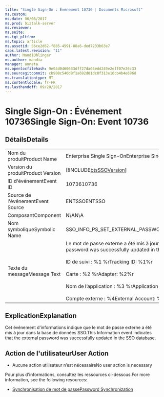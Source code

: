 ```yaml
---
title: "Single Sign-On : Événement 10736 | Documents Microsoft"
ms.custom: 
ms.date: 06/08/2017
ms.prod: biztalk-server
ms.reviewer: 
ms.suite: 
ms.tgt_pltfrm: 
ms.topic: article
ms.assetid: 56ce2d62-f885-4591-88a6-ded7233b63e7
caps.latest.revision: "11"
author: MandiOhlinger
ms.author: mandia
manager: anneta
ms.openlocfilehash: 9e04d0460633dff27da03edd249e2eff07e26c33
ms.sourcegitcommit: cb908c540d8f1a692d01dc8f313e16cb4b4e696d
ms.translationtype: MT
ms.contentlocale: fr-FR
ms.lasthandoff: 09/20/2017
---
```

# <a name="single-sign-on-event-10736"></a><span data-ttu-id="42d4a-102">Single Sign-On : Événement 10736</span><span class="sxs-lookup"><span data-stu-id="42d4a-102">Single Sign-On: Event 10736</span></span>
## <a name="details"></a><span data-ttu-id="42d4a-103">Détails</span><span class="sxs-lookup"><span data-stu-id="42d4a-103">Details</span></span>  
  
|||  
|-|-|  
|<span data-ttu-id="42d4a-104">Nom du produit</span><span class="sxs-lookup"><span data-stu-id="42d4a-104">Product Name</span></span>|<span data-ttu-id="42d4a-105">Enterprise Single Sign-On</span><span class="sxs-lookup"><span data-stu-id="42d4a-105">Enterprise Single Sign-On</span></span>|  
|<span data-ttu-id="42d4a-106">Version du produit</span><span class="sxs-lookup"><span data-stu-id="42d4a-106">Product Version</span></span>|[!INCLUDE[btsSSOVersion](../includes/btsssoversion-md.md)]|  
|<span data-ttu-id="42d4a-107">ID d'événement</span><span class="sxs-lookup"><span data-stu-id="42d4a-107">Event ID</span></span>|<span data-ttu-id="42d4a-108">10736</span><span class="sxs-lookup"><span data-stu-id="42d4a-108">10736</span></span>|  
|<span data-ttu-id="42d4a-109">Source de l'événement</span><span class="sxs-lookup"><span data-stu-id="42d4a-109">Event Source</span></span>|<span data-ttu-id="42d4a-110">ENTSSO</span><span class="sxs-lookup"><span data-stu-id="42d4a-110">ENTSSO</span></span>|  
|<span data-ttu-id="42d4a-111">Composant</span><span class="sxs-lookup"><span data-stu-id="42d4a-111">Component</span></span>|<span data-ttu-id="42d4a-112">N\A</span><span class="sxs-lookup"><span data-stu-id="42d4a-112">N\A</span></span>|  
|<span data-ttu-id="42d4a-113">Nom symbolique</span><span class="sxs-lookup"><span data-stu-id="42d4a-113">Symbolic Name</span></span>|<span data-ttu-id="42d4a-114">SSO_INFO_PS_SET_EXTERNAL_PASSWORD</span><span class="sxs-lookup"><span data-stu-id="42d4a-114">SSO_INFO_PS_SET_EXTERNAL_PASSWORD</span></span>|  
|<span data-ttu-id="42d4a-115">Texte du message</span><span class="sxs-lookup"><span data-stu-id="42d4a-115">Message Text</span></span>|<span data-ttu-id="42d4a-116">Le mot de passe externe a été mis à jour dans la base de données SSO.%r</span><span class="sxs-lookup"><span data-stu-id="42d4a-116">The external password was successfully updated in the SSO database.%r</span></span><br /><br /> <span data-ttu-id="42d4a-117">ID de suivi : %1 %r</span><span class="sxs-lookup"><span data-stu-id="42d4a-117">Tracking ID: %1%r</span></span><br /><br /> <span data-ttu-id="42d4a-118">Carte : %2 %r</span><span class="sxs-lookup"><span data-stu-id="42d4a-118">Adapter: %2%r</span></span><br /><br /> <span data-ttu-id="42d4a-119">Nom de l’application : %3 %r</span><span class="sxs-lookup"><span data-stu-id="42d4a-119">Application Name: %3%r</span></span><br /><br /> <span data-ttu-id="42d4a-120">Compte externe : %4</span><span class="sxs-lookup"><span data-stu-id="42d4a-120">External Account: %4</span></span>|  
  
## <a name="explanation"></a><span data-ttu-id="42d4a-121">Explication</span><span class="sxs-lookup"><span data-stu-id="42d4a-121">Explanation</span></span>  
 <span data-ttu-id="42d4a-122">Cet événement d'informations indique que le mot de passe externe a été mis à jour dans la base de données SSO.</span><span class="sxs-lookup"><span data-stu-id="42d4a-122">This Information event indicates that the external password was successfully updated in the SSO database.</span></span>  
  
## <a name="user-action"></a><span data-ttu-id="42d4a-123">Action de l'utilisateur</span><span class="sxs-lookup"><span data-stu-id="42d4a-123">User Action</span></span>  
  
-   <span data-ttu-id="42d4a-124">Aucune action utilisateur n’est nécessaire</span><span class="sxs-lookup"><span data-stu-id="42d4a-124">No user action is necessary</span></span>  
  
 <span data-ttu-id="42d4a-125">Pour plus d'informations, consultez les ressources ci-dessous.</span><span class="sxs-lookup"><span data-stu-id="42d4a-125">For more information, see the following resources:</span></span>  
  
-   [<span data-ttu-id="42d4a-126">Synchronisation de mot de passe</span><span class="sxs-lookup"><span data-stu-id="42d4a-126">Password Synchronization</span></span>](../core/password-synchronization2.md)